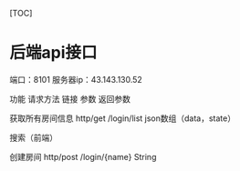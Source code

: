 [TOC]

# 后端api接口

端口：8101
服务器ip：43.143.130.52

 功能              请求方法                 链接         参数       返回参数

获取所有房间信息      http/get             /login/list             json数组（data，state） 

搜索（前端） 

创建房间           http/post            /login/{name}   String
